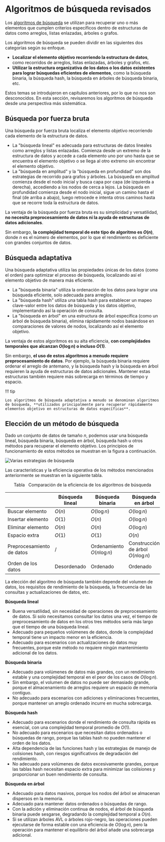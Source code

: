 # Algoritmos de búsqueda revisados

Los <u>algoritmos de búsqueda</u> se utilizan para recuperar uno o más elementos que cumplen criterios específicos dentro de estructuras de datos como arreglos, listas enlazadas, árboles o grafos.

Los algoritmos de búsqueda se pueden dividir en las siguientes dos categorías según su enfoque.

-   **Localizar el elemento objetivo recorriendo la estructura de datos**, como recorridos de arreglos, listas enlazadas, árboles y grafos, etc.
-   **Utilizar la estructura organizativa de los datos o los datos existentes para lograr búsquedas eficientes de elementos**, como la búsqueda binaria, la búsqueda hash, la búsqueda en árboles de búsqueda binaria, etc.

Estos temas se introdujeron en capítulos anteriores, por lo que no nos son desconocidos. En esta sección, revisaremos los algoritmos de búsqueda desde una perspectiva más sistemática.

## Búsqueda por fuerza bruta

Una búsqueda por fuerza bruta localiza el elemento objetivo recorriendo cada elemento de la estructura de datos.

-   La "búsqueda lineal" es adecuada para estructuras de datos lineales como arreglos y listas enlazadas. Comienza desde un extremo de la estructura de datos y accede a cada elemento uno por uno hasta que se encuentra el elemento objetivo o se llega al otro extremo sin encontrar el elemento objetivo.
-   La "búsqueda en amplitud" y la "búsqueda en profundidad" son dos estrategias de recorrido para grafos y árboles. La búsqueda en amplitud comienza desde el nodo inicial y busca capa por capa (de izquierda a derecha), accediendo a los nodos de cerca a lejos. La búsqueda en profundidad comienza desde el nodo inicial, sigue un camino hasta el final (de arriba a abajo), luego retrocede e intenta otros caminos hasta que se recorre toda la estructura de datos.

La ventaja de la búsqueda por fuerza bruta es su simplicidad y versatilidad, **no necesita preprocesamiento de datos ni la ayuda de estructuras de datos adicionales**.

Sin embargo, **la complejidad temporal de este tipo de algoritmo es $O(n)$**, donde $n$ es el número de elementos, por lo que el rendimiento es deficiente con grandes conjuntos de datos.

## Búsqueda adaptativa

Una búsqueda adaptativa utiliza las propiedades únicas de los datos (como el orden) para optimizar el proceso de búsqueda, localizando así el elemento objetivo de manera más eficiente.

-   La "búsqueda binaria" utiliza la ordenación de los datos para lograr una búsqueda eficiente, solo adecuada para arreglos.
-   La "búsqueda hash" utiliza una tabla hash para establecer un mapeo clave-valor entre los datos de búsqueda y los datos objetivo, implementando así la operación de consulta.
-   La "búsqueda en árbol" en una estructura de árbol específica (como un árbol de búsqueda binaria), elimina rápidamente nodos basándose en comparaciones de valores de nodos, localizando así el elemento objetivo.

La ventaja de estos algoritmos es su alta eficiencia, **con complejidades temporales que alcanzan $O(\log n)$ o incluso $O(1)$**.

Sin embargo, **el uso de estos algoritmos a menudo requiere preprocesamiento de datos**. Por ejemplo, la búsqueda binaria requiere ordenar el arreglo de antemano, y la búsqueda hash y la búsqueda en árbol requieren la ayuda de estructuras de datos adicionales. Mantener estas estructuras también requiere más sobrecarga en términos de tiempo y espacio.

!!! tip

    Los algoritmos de búsqueda adaptativa a menudo se denominan algoritmos de búsqueda, **utilizados principalmente para recuperar rápidamente elementos objetivo en estructuras de datos específicas**.

## Elección de un método de búsqueda

Dado un conjunto de datos de tamaño $n$, podemos usar una búsqueda lineal, búsqueda binaria, búsqueda en árbol, búsqueda hash u otros métodos para recuperar el elemento objetivo. Los principios de funcionamiento de estos métodos se muestran en la figura a continuación.

![Varias estrategias de búsqueda](searching_algorithm_revisited.assets/searching_algorithms.png)

Las características y la eficiencia operativa de los métodos mencionados anteriormente se muestran en la siguiente tabla.

<p align="center"> Tabla <id> &nbsp; Comparación de la eficiencia de los algoritmos de búsqueda </p>

|                    | Búsqueda lineal | Búsqueda binaria         | Búsqueda en árbol                 | Búsqueda hash                |
| ------------------ | ------------- | --------------------- | --------------------------- | -------------------------- |
| Buscar elemento     | $O(n)$        | $O(\log n)$           | $O(\log n)$                 | $O(1)$                     |
| Insertar elemento     | $O(1)$        | $O(n)$                | $O(\log n)$                 | $O(1)$                     |
| Eliminar elemento | $O(n)$        | $O(n)$                | $O(\log n)$                 | $O(1)$                     |
| Espacio extra        | $O(1)$        | $O(1)$                | $O(n)$                      | $O(n)$                     |
| Preprocesamiento de datos | /             | Ordenamiento $O(n \log n)$ | Construcción de árbol $O(n \log n)$ | Construcción de tabla hash $O(n)$ |
| Orden de los datos   | Desordenado     | Ordenado               | Ordenado                     | Desordenado                  |

La elección del algoritmo de búsqueda también depende del volumen de datos, los requisitos de rendimiento de la búsqueda, la frecuencia de las consultas y actualizaciones de datos, etc.

**Búsqueda lineal**

-   Buena versatilidad, sin necesidad de operaciones de preprocesamiento de datos. Si solo necesitamos consultar los datos una vez, el tiempo de preprocesamiento de datos en los otros tres métodos sería más largo que el tiempo de una búsqueda lineal.
-   Adecuado para pequeños volúmenes de datos, donde la complejidad temporal tiene un impacto menor en la eficiencia.
-   Adecuado para escenarios con actualizaciones de datos muy frecuentes, porque este método no requiere ningún mantenimiento adicional de los datos.

**Búsqueda binaria**

-   Adecuado para volúmenes de datos más grandes, con un rendimiento estable y una complejidad temporal en el peor de los casos de $O(\log n)$.
-   Sin embargo, el volumen de datos no puede ser demasiado grande, porque el almacenamiento de arreglos requiere un espacio de memoria contiguo.
-   No adecuado para escenarios con adiciones y eliminaciones frecuentes, porque mantener un arreglo ordenado incurre en mucha sobrecarga.

**Búsqueda hash**

-   Adecuado para escenarios donde el rendimiento de consulta rápida es esencial, con una complejidad temporal promedio de $O(1)$.
-   No adecuado para escenarios que necesitan datos ordenados o búsquedas de rango, porque las tablas hash no pueden mantener el orden de los datos.
-   Alta dependencia de las funciones hash y las estrategias de manejo de colisiones hash, con riesgos significativos de degradación del rendimiento.
-   No adecuado para volúmenes de datos excesivamente grandes, porque las tablas hash necesitan espacio extra para minimizar las colisiones y proporcionar un buen rendimiento de consulta.

**Búsqueda en árbol**

-   Adecuado para datos masivos, porque los nodos del árbol se almacenan dispersos en la memoria.
-   Adecuado para mantener datos ordenados o búsquedas de rango.
-   Con la adición y eliminación continua de nodos, el árbol de búsqueda binaria puede sesgarse, degradando la complejidad temporal a $O(n)$.
-   Si se utilizan árboles AVL o árboles rojo-negro, las operaciones pueden ejecutarse de forma estable con una eficiencia de $O(\log n)$, pero la operación para mantener el equilibrio del árbol añade una sobrecarga adicional.

